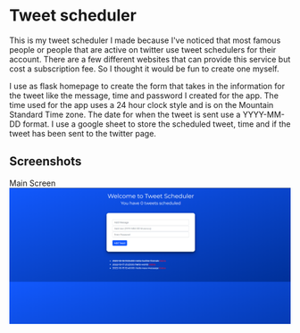 # Tweet scheduler

This is my tweet scheduler I made because I've noticed that most famous people or people that are active on twitter use tweet schedulers for their account. There are a few different websites that can provide this service but cost a subscription fee. So I thought it would be fun to create one myself.

I use as flask homepage to create the form that takes in the information for the tweet like the message, time and password I created for the app. The time used for the app uses a 24 hour clock style and is on the Mountain Standard Time zone. The date for when the tweet is sent use a YYYY-MM-DD format. I use a google sheet to store the scheduled tweet, time and if the tweet has been sent to the twitter page.

## Screenshots

Main Screen
![Main Screen](/screenshots/main.png?raw=true)
